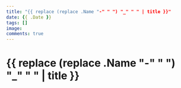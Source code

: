 ```yaml
---
title: "{{ replace (replace .Name "-" " ") "_" " " | title }}"
date: {{ .Date }}
tags: []
image:
comments: true
---
```


# {{ replace (replace .Name "-" " ") "_" " " | title }}